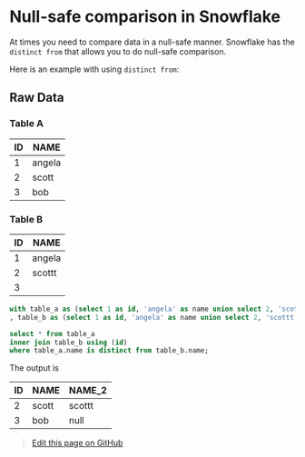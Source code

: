 # Null-safe comparison in Snowflake

At times you need to compare data in a null-safe manner. Snowflake has the `distinct from` that allows you to do null-safe comparison.

Here is an example with using `distinct from`:

## Raw Data

### Table A

| ID | NAME   |
|----|--------|
| 1  | angela |
| 2  | scott  |
| 3  | bob    |


### Table B

| ID | NAME   |
|----|--------|
| 1  | angela |
| 2  | scottt |
| 3  |        |


```sql
with table_a as (select 1 as id, 'angela' as name union select 2, 'scott'  union select 3, 'bob')
, table_b as (select 1 as id, 'angela' as name union select 2, 'scottt'  union select 3, null)

select * from table_a
inner join table_b using (id)
where table_a.name is distinct from table_b.name;
```

The output is 

| ID | NAME  | NAME_2 |
|----|-------|--------|
| 2  | scott | scottt |
| 3  | bob   | null   |



> <a href="{{ site.github.repository_url }}/edit/{{ site.github.source.branch }}/{{ page.path }}">Edit this page on GitHub</a>

